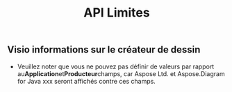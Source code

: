 ﻿---
title: API Limites
type: docs
weight: 30
url: /fr/java/api-limitations/
---
## **Visio informations sur le créateur de dessin**
- Veuillez noter que vous ne pouvez pas définir de valeurs par rapport au**Application**et**Producteur**champs, car Aspose Ltd. et Aspose.Diagram for Java xxx seront affichés contre ces champs.
